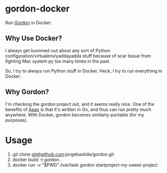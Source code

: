 # gordon-docker

Run [Gordon](https://github.com/jorgebastida/gordon/) in Docker.

## Why Use Docker?

I always get bummed-out about any sort of Python configuration/virtualenv/yaddayadda stuff because of scar tissue from fighting Mac system py too many times in the past.

So, I try to always run Python stuff in Docker. Heck, I try to run everything in Docker.

## Why Gordon?

I'm checking the gordon project out, and it seems really nice. One of the benefits of [Apex](https://github.com/apex/apex) is that it's written in Go, and thus can run pretty much anywhere. With Docker, gordon becomes similarly-portable (for my purposes).

# Usage

1. git clone git@github.com:jorgebastida/gordon.git
2. docker build -t gordon .
3. docker run -v "$PWD":/var/task gordon startproject my-sweet-project
